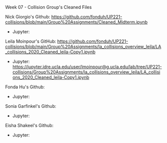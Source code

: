 Week 07 - Collision Group's Cleaned Files

Nick Giorgio's Github: https://github.com/fonduh/UP221-collisions/blob/main/Group%20Assignments/Cleaned_Midterm.ipynb

 * Jupyter:

Leila Moinpour's GitHub: https://github.com/fonduh/UP221-collisions/blob/main/Group%20Assignments/la_collisions_overview_leila/LA_collisions_2020_Cleaned_leila-Copy1.ipynb

 * Jupyter: https://jupyter.idre.ucla.edu/user/lmoinpour@g.ucla.edu/lab/tree/UP221-collisions/Group%20Assignments/la_collisions_overview_leila/LA_collisions_2020_Cleaned_leila-Copy1.ipynb

Fonda Hu's Github: 

 * Jupyter:

Sonia Garfinkel's Github:

 * Jupyter:

Eisha Shakeel's Github: 

 * Jupyter:
